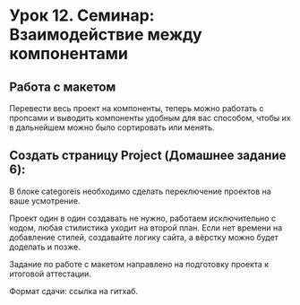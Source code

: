 # Урок 12. Семинар: Взаимодействие между компонентами

## Работа с макетом

Перевести весь проект на компоненты, теперь можно работать с пропсами и выводить компоненты удобным для вас способом, чтобы их в дальнейшем можно было сортировать или менять.

## Создать страницу Project (Домашнее задание 6):

В блоке categoreis необходимо сделать переключение проектов на ваше усмотрение.

Проект один в один создавать не нужно, работаем исключительно с кодом, любая стилистика уходит на второй план. Если нет времени на добавление стилей, создавайте логику сайта, а вёрстку можно будет доделать и позже.

Задание по работе с макетом направлено на подготовку проекта к итоговой аттестации.

Формат сдачи: ссылка на гитхаб.
